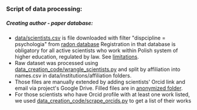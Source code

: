 

### Script of data processing:
##### Creating author - paper database:
* [data/scientists.csv](./data/scientists.csv) is file downloaded with filter "dispcipline = psychologia" from [radon database](https://radon.nauka.gov.pl/dane/nauczyciele-akademiccy-badacze-i-osoby-zaangazowane-w-dzialalnosc-naukowa)
Registration in that database is obligatory for all active scientists who work within Polish system of higher education, regulated by law. See [limitations](./wikifiles/Limitations.md).
* Raw dataset was processed using [data_creation_code/wrangle_scientists.py](./data_creation_code/wrangle_scientists.py) and split by affiliation into names.csv in data/institutions/affiliation folders.
* Those files are manually extended by adding scientists' Orcid link and email via project's Google Drive. Filled files are in [anonymized folder](./anonymized/readme.md). 
* For those scientists who have Orcid profile with at least one work listed, we used [data_creation_code/scrape_orcids.py](./data_creation_code/scrape_orcids.py) to get a list of their works